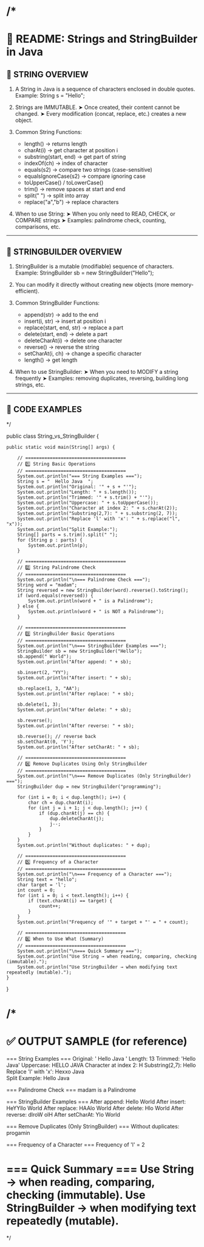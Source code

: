 # /\*

# 📘 README: Strings and StringBuilder in Java

## 🔹 STRING OVERVIEW

1. A String in Java is a sequence of characters enclosed in double quotes.
   Example: String s = "Hello";

2. Strings are IMMUTABLE.
   ➤ Once created, their content cannot be changed.
   ➤ Every modification (concat, replace, etc.) creates a new object.

3. Common String Functions:

   - length() → returns length
   - charAt(i) → get character at position i
   - substring(start, end) → get part of string
   - indexOf(ch) → index of character
   - equals(s2) → compare two strings (case-sensitive)
   - equalsIgnoreCase(s2) → compare ignoring case
   - toUpperCase() / toLowerCase()
   - trim() → remove spaces at start and end
   - split(" ") → split into array
   - replace("a","b") → replace characters

4. When to use String:
   ➤ When you only need to READ, CHECK, or COMPARE strings
   ➤ Examples: palindrome check, counting, comparisons, etc.

---

## 🔹 STRINGBUILDER OVERVIEW

1. StringBuilder is a mutable (modifiable) sequence of characters.
   Example: StringBuilder sb = new StringBuilder("Hello");

2. You can modify it directly without creating new objects (more memory-efficient).

3. Common StringBuilder Functions:

   - append(str) → add to the end
   - insert(i, str) → insert at position i
   - replace(start, end, str) → replace a part
   - delete(start, end) → delete a part
   - deleteCharAt(i) → delete one character
   - reverse() → reverse the string
   - setCharAt(i, ch) → change a specific character
   - length() → get length

4. When to use StringBuilder:
   ➤ When you need to MODIFY a string frequently
   ➤ Examples: removing duplicates, reversing, building long strings, etc.

---

## 🔹 CODE EXAMPLES

\*/

public class String_vs_StringBuilder {

    public static void main(String[] args) {

        // =====================================
        // 1️⃣ String Basic Operations
        // =====================================
        System.out.println("=== String Examples ===");
        String s = "  Hello Java  ";
        System.out.println("Original: '" + s + "'");
        System.out.println("Length: " + s.length());
        System.out.println("Trimmed: '" + s.trim() + "'");
        System.out.println("Uppercase: " + s.toUpperCase());
        System.out.println("Character at index 2: " + s.charAt(2));
        System.out.println("Substring(2,7): " + s.substring(2, 7));
        System.out.println("Replace 'l' with 'x': " + s.replace("l", "x"));
        System.out.println("Split Example:");
        String[] parts = s.trim().split(" ");
        for (String p : parts) {
            System.out.println(p);
        }

        // =====================================
        // 2️⃣ String Palindrome Check
        // =====================================
        System.out.println("\n=== Palindrome Check ===");
        String word = "madam";
        String reversed = new StringBuilder(word).reverse().toString();
        if (word.equals(reversed)) {
            System.out.println(word + " is a Palindrome");
        } else {
            System.out.println(word + " is NOT a Palindrome");
        }

        // =====================================
        // 3️⃣ StringBuilder Basic Operations
        // =====================================
        System.out.println("\n=== StringBuilder Examples ===");
        StringBuilder sb = new StringBuilder("Hello");
        sb.append(" World");
        System.out.println("After append: " + sb);

        sb.insert(2, "YY");
        System.out.println("After insert: " + sb);

        sb.replace(1, 3, "AA");
        System.out.println("After replace: " + sb);

        sb.delete(1, 3);
        System.out.println("After delete: " + sb);

        sb.reverse();
        System.out.println("After reverse: " + sb);

        sb.reverse(); // reverse back
        sb.setCharAt(0, 'Y');
        System.out.println("After setCharAt: " + sb);

        // =====================================
        // 4️⃣ Remove Duplicates Using Only StringBuilder
        // =====================================
        System.out.println("\n=== Remove Duplicates (Only StringBuilder) ===");
        StringBuilder dup = new StringBuilder("programming");

        for (int i = 0; i < dup.length(); i++) {
            char ch = dup.charAt(i);
            for (int j = i + 1; j < dup.length(); j++) {
                if (dup.charAt(j) == ch) {
                    dup.deleteCharAt(j);
                    j--;
                }
            }
        }
        System.out.println("Without duplicates: " + dup);

        // =====================================
        // 5️⃣ Frequency of a Character
        // =====================================
        System.out.println("\n=== Frequency of a Character ===");
        String text = "hello";
        char target = 'l';
        int count = 0;
        for (int i = 0; i < text.length(); i++) {
            if (text.charAt(i) == target) {
                count++;
            }
        }
        System.out.println("Frequency of '" + target + "' = " + count);

        // =====================================
        // 6️⃣ When to Use What (Summary)
        // =====================================
        System.out.println("\n=== Quick Summary ===");
        System.out.println("Use String → when reading, comparing, checking (immutable).");
        System.out.println("Use StringBuilder → when modifying text repeatedly (mutable).");
    }

}

# /\*

# ✅ OUTPUT SAMPLE (for reference)

=== String Examples ===
Original: ' Hello Java '
Length: 13
Trimmed: 'Hello Java'
Uppercase: HELLO JAVA
Character at index 2: H
Substring(2,7): Hello
Replace 'l' with 'x': Hexxo Java  
Split Example:
Hello
Java

=== Palindrome Check ===
madam is a Palindrome

=== StringBuilder Examples ===
After append: Hello World
After insert: HeYYllo World
After replace: HAAlo World
After delete: Hlo World
After reverse: dlroW olH
After setCharAt: Ylo World

=== Remove Duplicates (Only StringBuilder) ===
Without duplicates: progamin

=== Frequency of a Character ===
Frequency of 'l' = 2

=== Quick Summary ===
Use String → when reading, comparing, checking (immutable).
Use StringBuilder → when modifying text repeatedly (mutable).
========================================================
\*/
